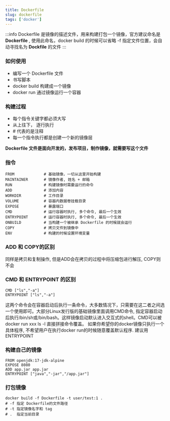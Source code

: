 ```yaml
---
title: Dockerfile
slug: dockerfile
tags: ['docker']
---
```


:::info
Dockerfile 是镜像的描述文件，用来构建打包一个镜像，官方建议命名是 **Dockerfile** , 使用此命名，docker build 的时候可以省略 -f 指定文件位置，会自动寻找名为 **Dockfile** 的文件
:::

### 如何使用

- 编写一个 Dockerfile 文件
- 书写脚本
- docker build 构建成一个镜像
- docker run  通过镜像运行一个容器


### 构建过程

- 每个指令关键字都必须大写
- 从上往下， 逐行执行
- \# 代表的是注释
- 每一个指令执行都是创建一个新的镜像层

**Dockerfile 文件是面向开发的，发布项目，制作镜像，就需要写这个文件**

### 指令
```shell
FROM             # 基础镜像，一切从这里开始构建
MAINTAINER       # 镜像作者, 姓名 + 邮箱
RUN              # 构建镜像时需要运行的命令
ADD              # 添加内容
WORKDIR          # 工作目录
VOLUME           # 容器内数据卷挂载目录
EXPOSE           # 暴露端口
CMD              # 运行容器时执行, 多个命令, 最后一个生效
ENTRYPOINT       # 运行容器时执行, 多个命令, 最后一个生效
ONBUILD          # 当构建一个被继承 Dockerfile 的时候就会运行
COPY             # 拷贝文件到镜像中
ENV              # 构建的时候设置环境变量
```

### ADD 和 COPY的区别
同样是拷贝和复制操作, 但是ADD会在拷贝的过程中将压缩包进行解压, COPY则不会

### CMD 和 ENTRYPOINT 的区别
```shell
CMD ["ls","-a"]
ENTRYPOINT ["ls","-a"]
```
这两个命令会在容器启动后执行一条命令，大多数情况下，只需要在这二者之间选一个使用即可。大部分Linux发行版的基础镜像里面调用CMD命令, 
指定容器启动后执行/bin/sh或/bin/bash。这样镜像启动默认进入交互式的shell。CMD可以被 docker run xxx ls -l 直接拼接命令覆盖。
如果你希望你的docker镜像只执行一个具体程序, 不希望用户在执行docker run的时候随意覆盖默认程序. 建议用ENTRYPOINT

### 构建自己的镜像
```shell
FROM openjdk:17-jdk-alpine
EXPOSE 8080
ADD app.jar app.jar
ENTRYPOINT ["java","-jar","/app.jar"]
```

### 打包镜像
```shell
docker build -f Dockerfile -t user/test:1 .
# -f 指定 Dockerfile的文件路径
# -t 指定镜像名字和 tag
# .  指定当前目录
```

